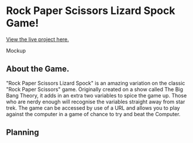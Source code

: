 # Rock Paper Scissors Lizard Spock Game!

[View the live project here.](https://lewisbambrick.github.io/MP2/)

Mockup

## About the Game.

"Rock Paper Scissors Lizard Spock" is an amazing variation on the classic "Rock Paper Scissors" game. Originally created on a show called The Big Bang Theory, it adds in an extra two variables to spice the game up. Those who are nerdy enough will recognise the variables straight away from star trek.
The game can be accessed by use of a URL and allows you to play against the computer in a game of chance to try and beat the Computer.

## Planning
